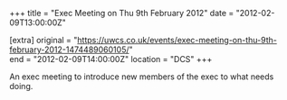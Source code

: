 +++
title = "Exec Meeting on Thu 9th February 2012"
date = "2012-02-09T13:00:00Z"

[extra]
original = "https://uwcs.co.uk/events/exec-meeting-on-thu-9th-february-2012-1474489060105/"    
end = "2012-02-09T14:00:00Z"
location = "DCS"
+++

An exec meeting to introduce new members of the exec to what needs doing.

